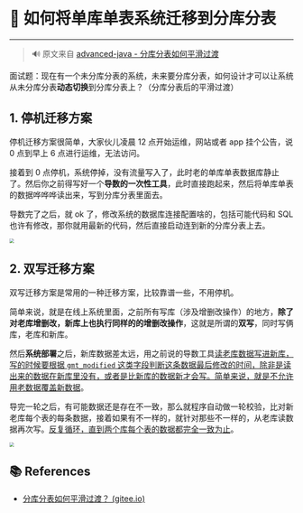 # 🍹 如何将单库单表系统迁移到分库分表

---

> 🔊 原文来自 [advanced-java - 分库分表如何平滑过渡](https://doocs.gitee.io/advanced-java/#/./docs/high-concurrency/database-shard-method)

面试题：现在有一个未分库分表的系统，未来要分库分表，如何设计才可以让系统从未分库分表**动态切换**到分库分表上？（分库分表后的平滑过渡）

## 1. 停机迁移方案

停机迁移方案很简单，大家伙儿凌晨 12 点开始运维，网站或者 app 挂个公告，说 0 点到早上 6 点进行运维，无法访问。

接着到 0 点停机，系统停掉，没有流量写入了，此时老的单库单表数据库静止了。然后你之前得写好一个**导数的一次性工具**，此时直接跑起来，然后将单库单表的数据哗哗哗读出来，写到分库分表里面去。

导数完了之后，就 ok 了，修改系统的数据库连接配置啥的，包括可能代码和 SQL 也许有修改，那你就用最新的代码，然后直接启动连到新的分库分表上去。

<img src="https://cs-wiki.oss-cn-shanghai.aliyuncs.com/img/20201204111940.png" style="zoom:50%;" />

## 2. 双写迁移方案

双写迁移方案是常用的一种迁移方案，比较靠谱一些，不用停机。

简单来说，就是在线上系统里面，之前所有写库（涉及增删改操作）的地方，**除了对老库增删改，新库上也执行同样的的增删改操作**，这就是所谓的**双写**，同时写俩库，老库和新库。

然后**系统部署**之后，新库数据差太远，用之前说的导数工具<u>读老库数据写进新库，写的时候要根据 `gmt_modified` 这类字段判断这条数据最后修改的时间，除非是读出来的数据在新库里没有，或者是比新库的数据新才会写。简单来说，就是不允许用老数据覆盖新数据</u>。

导完一轮之后，有可能数据还是存在不一致，那么就程序自动做一轮校验，比对新老库每个表的每条数据，接着如果有不一样的，就针对那些不一样的，从老库读数据再次写。<u>反复循环，直到两个库每个表的数据都完全一致为止</u>。

<img src="https://cs-wiki.oss-cn-shanghai.aliyuncs.com/img/20201204112308.png" style="zoom:50%;" />

## 📚 References

- [分库分表如何平滑过渡？ (gitee.io)](https://doocs.gitee.io/advanced-java/#/./docs/high-concurrency/database-shard-method)